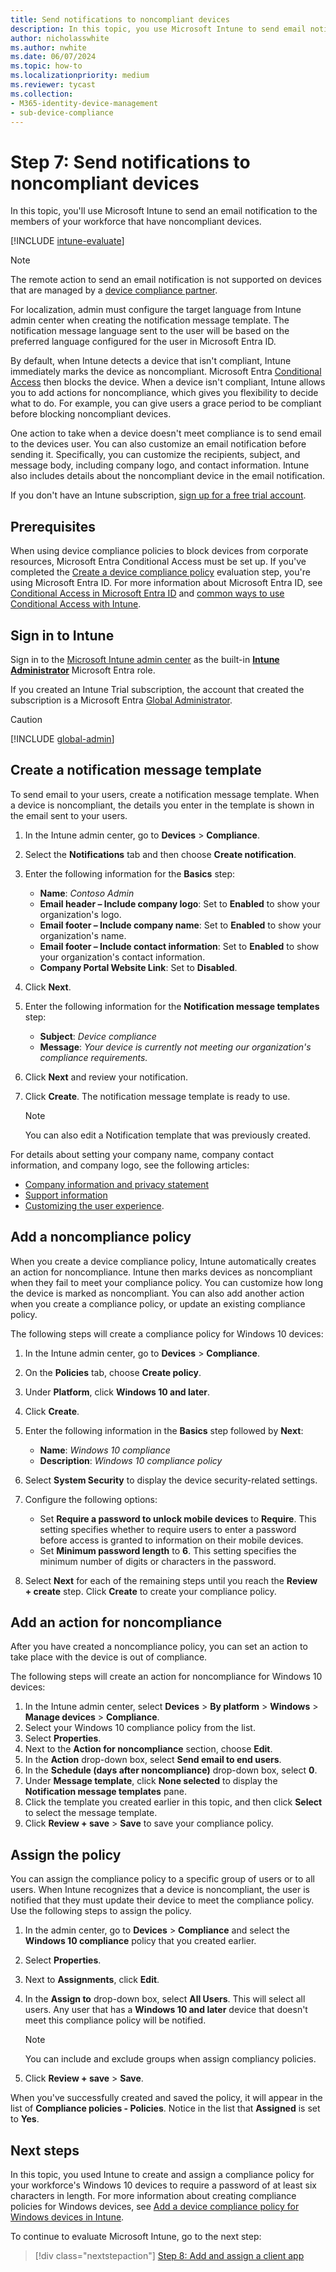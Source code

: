 ```yaml
---
title: Send notifications to noncompliant devices
description: In this topic, you use Microsoft Intune to send email notifications to noncompliant devices.
author: nicholasswhite
ms.author: nwhite
ms.date: 06/07/2024
ms.topic: how-to
ms.localizationpriority: medium
ms.reviewer: tycast
ms.collection:
- M365-identity-device-management
- sub-device-compliance
---
```


# Step 7: Send notifications to noncompliant devices

In this topic, you'll use Microsoft Intune to send an email notification to the members of your workforce that have noncompliant devices.

[!INCLUDE [intune-evaluate](../includes/intune-evaluate.md)]

> [!NOTE]
> The remote action to send an email notification is not supported on devices that are managed by a [device compliance partner](../protect/device-compliance-partners.md).
>
> For localization, admin must configure the target language from Intune admin center when creating the notification message template. The notification message language sent to the user will be based on the preferred language configured for the user in Microsoft Entra ID.

By default, when Intune detects a device that isn't compliant, Intune immediately marks the device as noncompliant. Microsoft Entra [Conditional Access](/azure/active-directory/active-directory-conditional-access-azure-portal) then blocks the device. When a device isn't compliant, Intune allows you to add actions for noncompliance, which gives you flexibility to decide what to do. For example, you can give users a grace period to be compliant before blocking noncompliant devices.

One action to take when a device doesn't meet compliance is to send email to the devices user. You can also customize an email notification before sending it. Specifically, you can customize the recipients, subject, and message body, including company logo, and contact information. Intune also includes details about the noncompliant device in the email notification.

If you don't have an Intune subscription, [sign up for a free trial account](../fundamentals/free-trial-sign-up.md).

## Prerequisites

When using device compliance policies to block devices from corporate resources, Microsoft Entra Conditional Access must be set up. If you've completed the [Create a device compliance policy](quickstart-set-password-length-android.md) evaluation step, you're using Microsoft Entra ID. For more information about Microsoft Entra ID, see [Conditional Access in Microsoft Entra ID](/azure/active-directory/active-directory-conditional-access-azure-portal) and [common ways to use Conditional Access with Intune](../protect/conditional-access-intune-common-ways-use.md).

## Sign in to Intune

Sign in to the [Microsoft Intune admin center](https://go.microsoft.com/fwlink/?linkid=2109431) as the built-in **[Intune Administrator](/entra/identity/role-based-access-control/permissions-reference#intune-administrator)** Microsoft Entra role.

If you created an Intune Trial subscription, the account that created the subscription is a Microsoft Entra [Global Administrator](/entra/identity/role-based-access-control/permissions-reference#global-administrator).

> [!CAUTION]
> [!INCLUDE [global-admin](../includes/global-admin.md)]

## Create a notification message template

To send email to your users, create a notification message template. When a device is noncompliant, the details you enter in the template is shown in the email sent to your users.

1. In the Intune admin center, go to **Devices** > **Compliance**.
2. Select the **Notifications** tab and then choose **Create notification**.
3. Enter the following information for the **Basics** step:
   - **Name**: *Contoso Admin*
   - **Email header – Include company logo**: Set to **Enabled** to show your organization's logo.
   - **Email footer – Include company name**: Set to **Enabled** to show your organization's name.
   - **Email footer – Include contact information**: Set to **Enabled** to show your organization's contact information.
   - **Company Portal Website Link**: Set to **Disabled**.
4. Click **Next**.
5. Enter the following information for the **Notification message templates** step:
   - **Subject**: *Device compliance*
   - **Message**: *Your device is currently not meeting our organization's compliance requirements.*
6. Click **Next** and review your notification.
7. Click **Create**. The notification message template is ready to use.

   > [!NOTE]
   > You can also edit a Notification template that was previously created.

For details about setting your company name, company contact information, and company logo, see the following articles:

- [Company information and privacy statement](../apps/company-portal-app.md#configuration)
- [Support information](../apps/company-portal-app.md#support-information)
- [Customizing the user experience](../apps/company-portal-app.md#customizing-the-user-experience).

## Add a noncompliance policy

When you create a device compliance policy, Intune automatically creates an action for noncompliance. Intune then marks devices as noncompliant when they fail to meet your compliance policy. You can customize how long the device is marked as noncompliant. You can also add another action when you create a compliance policy, or update an existing compliance policy.

The following steps will create a compliance policy for Windows 10 devices:

1. In the Intune admin center, go to **Devices** > **Compliance**.
2. On the **Policies** tab, choose **Create policy**.
3. Under **Platform**, click **Windows 10 and later**.
4. Click **Create**.
5. Enter the following information in the **Basics** step followed by **Next**:

   - **Name**: *Windows 10 compliance*
   - **Description**: *Windows 10 compliance policy*

6. Select **System Security** to display the device security-related settings.
7. Configure the following options:

   - Set **Require a password to unlock mobile devices** to **Require**. This setting specifies whether to require users to enter a password before access is granted to information on their mobile devices.
   - Set **Minimum password length** to **6**. This setting specifies the minimum number of digits or characters in the password.
8. Select **Next** for each of the remaining steps until you reach the **Review + create** step. Click **Create** to create your compliance policy.

## Add an action for noncompliance

After you have created a noncompliance policy, you can set an action to take place with the device is out of compliance.

The following steps will create an action for noncompliance for Windows 10 devices:

1. In the Intune admin center, select **Devices** > **By platform** > **Windows** > **Manage devices** > **Compliance**.
2. Select your Windows 10 compliance policy from the list.
3. Select **Properties**.
4. Next to the **Action for noncompliance** section, choose **Edit**.
5. In the **Action** drop-down box, select **Send email to end users**.
6. In the **Schedule (days after noncompliance)** drop-down box, select **0**.
7. Under **Message template**,  click **None selected** to display the **Notification message templates** pane.
8. Click the template you created earlier in this topic, and then click **Select** to select the message template.
9. Click **Review + save** > **Save** to save your compliance policy.

## Assign the policy

You can assign the compliance policy to a specific group of users or to all users. When Intune recognizes that a device is noncompliant, the user is notified that they must update their device to meet the compliance policy. Use the following steps to assign the policy.

1. In the admin center, go to **Devices** > **Compliance** and select the **Windows 10 compliance** policy that you created earlier.
2. Select **Properties**.
3. Next to **Assignments**, click **Edit**.
4. In the **Assign to** drop-down box, select **All Users**. This will select all users. Any user that has a **Windows 10 and later** device that doesn't meet this compliance policy will be notified.

    > [!NOTE]
    > You can include and exclude groups when assign compliancy policies.

4. Click **Review + save** > **Save**.

When you've successfully created and saved the policy, it will appear in the list of **Compliance policies - Policies**. Notice in the list that **Assigned** is set to **Yes**.

## Next steps

In this topic, you used Intune to create and assign a compliance policy for your workforce's Windows 10 devices to require a password of at least six characters in length. For more information about creating compliance policies for Windows devices, see [Add a device compliance policy for Windows devices in Intune](compliance-policy-create-windows.md).

To continue to evaluate Microsoft Intune, go to the next step:

> [!div class="nextstepaction"]
> [Step 8: Add and assign a client app](../apps/quickstart-add-assign-app.md)
